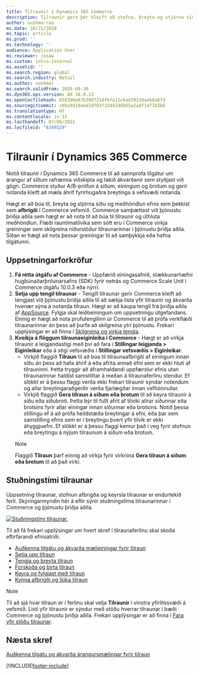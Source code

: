 ```yaml
---
title: Tilraunir í Dynamics 365 Commerce
description: Tilraunir gera þér kleift að stofna, breyta og stjórna síðuútliti og meðhöndla efni í vefsmiðnum. Stuðningur fyrir tilraunir er virkjaður fyrir síður rafrænna viðskipta og eininga innan síðu.
author: sushma-rao
ms.date: 10/21/2020
ms.topic: article
ms.prod: ''
ms.technology: ''
audience: Application User
ms.reviewer: josaw
ms.custom: intro-internal
ms.assetid: ''
ms.search.region: global
ms.search.industry: Retail
ms.author: sushmar
ms.search.validFrom: 2020-09-30
ms.dyn365.ops.version: AX 10.0.13
ms.openlocfilehash: 658396e87b3007216f6fa11c6ad3923daeb8a67d
ms.sourcegitcommit: c08a9d19eed1df03f32442ddb65a2adf1473d3b6
ms.translationtype: HT
ms.contentlocale: is-IS
ms.lasthandoff: 07/06/2021
ms.locfileid: "6349329"
---
```

# <a name="experimentation-in-dynamics-365-commerce"></a>Tilraunir í Dynamics 365 Commerce
Notið tilraunir í Dynamics 365 Commerce til að sannprófa tilgátur um árangur af síðum rafrænna viðskipta og takið ákvarðanir sem styðjast við gögn. Commerce styður A/B-prófun á síðum, einingum og brotum og gerir notanda kleift að mæla áhrif fyrirhugaðra breytinga á vefsvæði notanda.

Hægt er að búa til, breyta og stjórna síðu og meðhöndlun efnis sem þekkist sem **afbrigði** í Commerce vefsmið. Commerce samþættast við þjónustu þriðja aðila sem hægt er að nota til að búa til tilraunir og úthluta meðhöndlun. Flæði rauntímatilvika sem sótt eru í Commerce virkja greiningar sem skilgreina niðurstöður tilraunarinnar í þjónustu þriðja aðila. Síðan er hægt að nota þessar greiningar til að samþykkja eða hafna tilgátunni.

## <a name="set-up-prerequisites"></a>Uppsetningarforkröfur
1. **Fá rétta útgáfu af Commerce** - Uppfærið einingasafnið, stækkunarhæfni hugbúnaðarþróunarsafns (SDK) fyrir netrás og Commerce Scale Unit í Commerce útgáfu 10.0.3 eða nýrri.
1. **Setja upp tengil tilraunar** - Tengill tilraunar gerir Commerce kleift að tengjast við þjónustu þriðja aðila til að sækja lista yfir tilraunir og ákvarða hvenær sýna á notanda tilraun. Hægt er að kaupa tengil frá þriðja aðila af [AppSource](https://appsource.microsoft.com). Fylgja skal leiðbeiningum um uppsetningu útgefandans. Einnig er hægt að nota prufutengilinn úr Commerce til að prófa verkflæði tilraunarinnar án þess að þurfa að skilgreina ytri þjónustu. Frekari upplýsingar er að finna í [Skilgreina og virkja tengla](e-commerce-extensibility/connectors.md). 
1. **Kveikja á flöggum tilraunaeiginleika í Commerce** - Hægt er að virkja tilraunir á leigjandastigi með því að fara í **Stillingar leigjanda > Eiginleikar** eða á stigi vefsvæðis í **Stillingar vefsvæðis > Eiginleikar**.
    - Virkjið flaggið **Tilraun** til að búa til tilraunaafbrigði af einingum innan síðu án þess að hafa áhrif á eða afrita annað efni sem er ekki hluti af tilrauninni. Þetta tryggir að áframhaldandi uppfærslur efnis utan tilraunarinnar haldist samstilltar á meðan á tilraunaferlinu stendur. Ef slökkt er á þessu flaggi verða ekki frekari tilraunir sýndar notendum og allar breytingaraðgerðir verða fjarlægðar innan vefhönnuðar.
    - Virkjið flaggið **Gera tilraun á síðum eða brotum** til að keyra tilraunir á síðu eða síðubroti. Þetta býr til fullt afrit af tilviki allrar síðunnar eða brotsins fyrir allar einingar innan síðunnar eða brotsins. Notið þessa stillingu ef á að prófa heildstæða breytingar á efni, eða þar sem samstilling efnis sem er í breytingu þvert yfir tilvik er ekki áhyggjuefni. Ef slökkt er á þessu flaggi kemur það í veg fyrir stofnun eða breytingu á nýjum tilraunum á síðum eða brotum.
    > [!NOTE]
    > Flaggið **Tilraun** þarf einnig að virkja fyrir virknina **Gera tilraun á síðum eða brotum** til að það virki.
    
## <a name="experimentation-lifecycle"></a>Stuðningstími tilraunar
Uppsetning tilraunar, stofnun afbrigða og keyrsla tilraunar er endurtekið ferli. Skýringarmyndin hér á eftir sýnir stuðningstíma tilraunarinnar í Commerce og þjónustu þriðja aðila. 

[ ![Stuðningstími tilraunar.](./media/experimentation_lifecycle.svg) ](./media/experimentation_lifecycle.svg#lightbox)

Til að fá frekari upplýsingar um hvert skref í tilraunaferlinu skal skoða eftirfarandi efnisatriði.
- [Auðkenna tilgátu og ákvarða mælieiningar fyrir tilraun](experimentation-identify.md)
- [Setja upp tilraun](experimentation-setup.md)
- [Tengja og breyta tilraun](experimentation-connect-edit.md)
- [Forskoða og birta tilraun](experimentation-preview-publish.md)
- [Keyra og fylgjast með tilraun](experimentation-run-monitor.md)
- [Kynna afbrigði og ljúka tilraun](experimentation-review-complete.md)

> [!NOTE]
> Til að sjá hvar tilraun er í ferlinu skal velja **Tilraunir** í vinstra yfirlitssvæði á vefsmið. Listi yfir tilraunir er sýndur með stöðu hverrar tilraunar í bæði Commerce og þjónustu þriðja aðila. Frekari upplýsingar er að finna í [Fara yfir stöðu tilraunar](experimentation-status.md).

## <a name="next-step"></a>Næsta skref
[Auðkenna tilgátu og ákvarða árangursmælingar fyrir tilraun](experimentation-identify.md) 


[!INCLUDE[footer-include](../includes/footer-banner.md)]